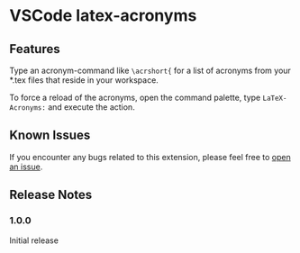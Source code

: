 # VSCode latex-acronyms

## Features

Type an acronym-command like `\acrshort{` for a list of acronyms from your *.tex files that reside in your workspace.

To force a reload of the acronyms, open the command palette, type `LaTeX-Acronyms:` and execute the action.

## Known Issues

If you encounter any bugs related to this extension, please feel free to [open an issue](https://github.com/MalteHei/latex-acronyms/issues).

## Release Notes

### 1.0.0

Initial release
